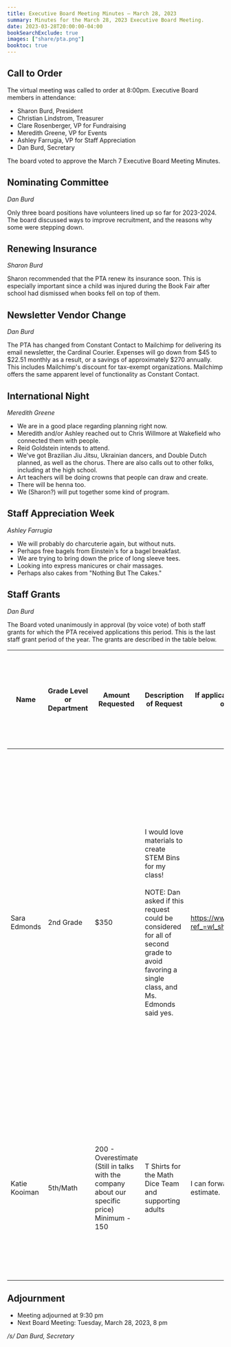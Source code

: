 ```yaml
---
title: Executive Board Meeting Minutes — March 28, 2023
summary: Minutes for the March 28, 2023 Executive Board Meeting.
date: 2023-03-28T20:00:00-04:00
bookSearchExclude: true
images: ["share/pta.png"]
booktoc: true
---
```


## Call to Order

The virtual meeting was called to order at 8:00pm. Executive Board members in attendance:
- Sharon Burd, President
- Christian Lindstrom, Treasurer
- Clare Rosenberger, VP for Fundraising
- Meredith Greene, VP for Events
- Ashley Farrugia, VP for Staff Appreciation
- Dan Burd, Secretary

The board voted to approve the March 7 Executive Board Meeting Minutes.

## Nominating Committee
*Dan Burd*

Only three board positions have volunteers lined up so far for 2023-2024. The board discussed ways to improve recruitment, and the reasons why some were stepping down.

## Renewing Insurance
*Sharon Burd*

Sharon recommended that the PTA renew its insurance soon. This is especially important since a child was injured during the Book Fair after school had dismissed when books fell on top of them.

## Newsletter Vendor Change
*Dan Burd*

The PTA has changed from Constant Contact to Mailchimp for delivering its email newsletter, the Cardinal Courier. Expenses will go down from $45 to $22.51 monthly as a result, or a savings of approximately $270 annually. This includes Mailchimp's discount for tax-exempt organizations. Mailchimp offers the same apparent level of functionality as Constant Contact.

## International Night
*Meredith Greene*

- We are in a good place regarding planning right now.
- Meredith and/or Ashley reached out to Chris Willmore at Wakefield who connected them with people.
- Reid Goldstein intends to attend.
- We've got Brazilian Jiu Jitsu, Ukrainian dancers, and Double Dutch planned, as well as the chorus. There are also calls out to other folks, including at the high school.
- Art teachers will be doing crowns that people can draw and create.
- There will be henna too.
- We (Sharon?) will put together some kind of program.

## Staff Appreciation Week
*Ashley Farrugia*

- We will probably do charcuterie again, but without nuts.
- Perhaps free bagels from Einstein's for a bagel breakfast.
- We are trying to bring down the price of long sleeve tees.
- Looking into express manicures or chair massages.
- Perhaps also cakes from "Nothing But The Cakes."

## Staff Grants
*Dan Burd*

The Board voted unanimously in approval (by voice vote) of both staff grants for which the PTA received applications this period. This is the last staff grant period of the year. The grants are described in the table below.

| Name          | Grade Level or Department | Amount Requested                                             | Description of Request                                       | If applicable, please provide a link, website, or example of the item(s) you would like purchased. | Approximately how many students will benefit from this?      | Please describe why there is a need for what is being requested and what the intended benefit(s) would be. |
| ------------- | ------------------------- | ------------------------------------------------------------ | ------------------------------------------------------------ | ------------------------------------------------------------ | ------------------------------------------------------------ | ------------------------------------------------------------ |
| Sara Edmonds  | 2nd Grade                 | $350                                                         | I would love materials to create STEM Bins for my class!<br><br>NOTE: Dan asked if this request could be considered for all of second grade to avoid favoring a single class, and Ms. Edmonds said yes. | https://www.amazon.com/hz/wishlist/ls/35INJY3UM8DOD?ref_=wl_share | 20 students this year and hundreds of students in years to come | I would love to provide students access to high-quality STEM materials to foster creativity and problem-solving. STEM bins would be used as students arrive each morning, during Science choice time, indoor recesses, and during other choice opportunities in the classroom. The STEM activity bins I can create with this grant will provide hands-on, open-ended experiences for students for years to come! |
| Katie Kooiman | 5th/Math                  | 200 - Overestimate (Still in talks with the company about our specific price) Minimum - 150 | T Shirts for the Math Dice Team and supporting adults        | I can forward you an email from La Tee Printing with their estimate. | 6                                                            | The need for the shirts is to proudly represent our Math Dice team when we go to the tournament on May 6th with all of the other elementary schools in APS. We want to make sure our students are unified and ready to win! |

## Adjournment

- Meeting adjourned at 9:30 pm
- Next Board Meeting: Tuesday, March 28, 2023, 8 pm

*/s/ Dan Burd, Secretary*